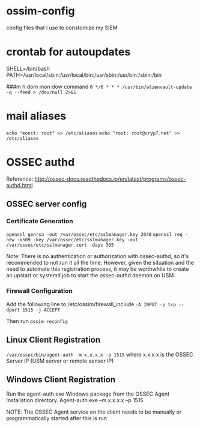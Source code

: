 # ossim-config
config files that i use to constomize my SIEM

# crontab for autoupdates

SHELL=/bin/bash
PATH=/usr/local/sbin:/usr/local/bin:/usr/sbin:/usr/bin:/sbin:/bin

###m h  dom mon dow   command
`0 */6 * * * /usr/bin/alienvault-update -q --feed > /dev/null 2>&1`

# mail aliases
`echo "monit: root" >> /etc/aliases`
`echo "root: root@cryp7.net" >> /etc/aliases`

# OSSEC authd
Reference: http://ossec-docs.readthedocs.io/en/latest/programs/ossec-authd.html

## OSSEC server config

### Certificate Generation

`openssl genrsa -out /var/ossec/etc/sslmanager.key 2048`
`openssl req -new -x509 -key /var/ossec/etc/sslmanager.key -out /var/ossec/etc/sslmanager.cert -days 365`

Note: There is no authentication or authorization with ossec-authd, so it's recommended to not run it all the time. However, given the situation and the need to automate this registration process, it may be worthwhile to create an upstart or systemd job to start the ossec-authd daemon on USM.

### Firewall Configuration
Add the following line to /etc/ossim/firewall_include
`-A INPUT -p tcp --dport 1515 -j ACCEPT`

Then run `ossim-reconfig`

## Linux Client Registration
`/var/ossec/bin/agent-auth -m x.x.x.x -p 1515`
where x.x.x.x is the OSSEC Server IP (USM server or remote sensor IP)


## Windows Client Registration
Run the agent-auth.exe Windows package from the OSSEC Agent Installation directory.
Agent-auth.exe –m x.x.x.x –p 1515

NOTE: The OSSEC Agent service on the client needs to be manually or programmatically started after this is run
